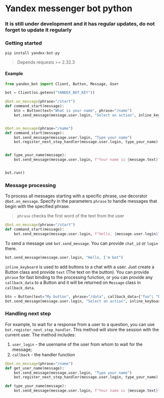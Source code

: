 # Yandex messenger bot python


### It is still under development and it has regular updates, do not forget to update it regularly

### Getting started
```
pip install yandex-bot-py
```
> Depends requests >= 2.32.3

#### Example

``` Python
from yandex_bot import Client, Button, Message, User

bot = Client(os.getenv("YANDEX_BOT_KEY"))

@bot.on_message(phrase="/start")
def command_start(message):
    btn = Button(text="What is your name", phrase="/name")
    bot.send_message(message.user.login, "Select an action", inline_keyboard=[btn])


@bot.on_message(phrase="/name")
def command_start(message):
    bot.send_message(message.user.login, "Type your name")
    bot.register_next_step_handler(message.user.login, type_your_name)


def type_your_name(message):
    bot.send_message(message.user.login, f"Your name is {message.text}")


bot.run()
```

### Message processing
To process all messages starting with a specific phrase, use decorator `@bot.on_message`. 
Specify in the parameters `phrase` to handle messages that begin with the specified phrase.
> `phrase` checks the first word of the text from the user

``` Python
@bot.on_message(phrase="/start")
def command_start(message):
    bot.send_message(message.user.login, f"Hello, {message.user.login}")
```

To send a message use `bot.send_message`. You can provide `chat_id` or `login` there.

```Python
bot.send_message(message.user.login, "Hello, I'm bot")
```

`inline_keyboard` is used to add buttons to a chat with a user. Just create a Button class and provide `text` (The text on the button).
You can provide `phrase` for fast binding to the processing function, or you can provide any `callback_data` to a Button and it will be returned on `Message` class in `callback_data`.

```Python
btn = Button(text="My button", phrase="/data", callback_data={"foo": "bar", "bar": "foo"})
bot.send_message(message.user.login, "Select an action", inline_keyboard=[btn])
```

### Handling next step
For example, to wait for a response from a user to a question, you can use `bot.register_next_step_handler`. This method will store the session with the current user. The method includes:
1. `user_login` - the username of the user from whom to wait for the message;
2. `callback` - the handler function

```Python
@bot.on_message(phrase="/name")
def get_user_name(message):
    bot.send_message(message.user.login, "Type your name")
    bot.register_next_step_handler(message.user.login, type_your_name)

def type_your_name(message):
    bot.send_message(message.user.login, f"Your name is {message.text}")
```
